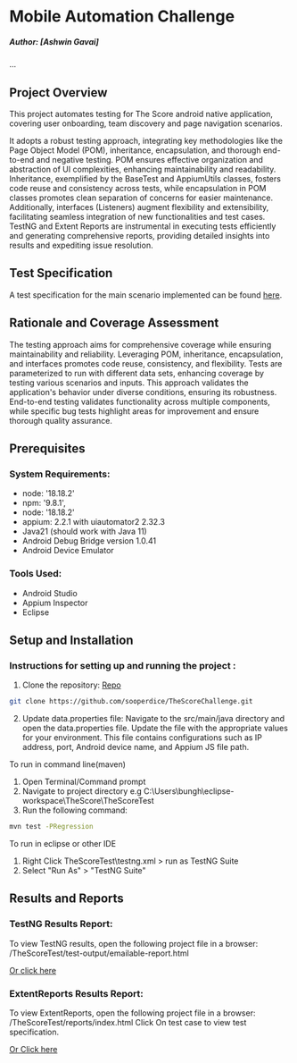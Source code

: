 # Mobile Automation Challenge

##### Author: [Ashwin Gavai]
...

## Project Overview


This project automates testing for The Score android native application, covering user onboarding, team discovery and page navigation scenarios.

It adopts a robust testing approach, integrating key methodologies like the Page Object Model (POM), inheritance, encapsulation, and thorough end-to-end and negative testing. POM ensures effective organization and abstraction of UI complexities, enhancing maintainability and readability. Inheritance, exemplified by the BaseTest and AppiumUtils classes, fosters code reuse and consistency across tests, while encapsulation in POM classes promotes clean separation of concerns for easier maintenance. Additionally, interfaces (Listeners) augment flexibility and extensibility, facilitating seamless integration of new functionalities and test cases. TestNG and Extent Reports are instrumental in executing tests efficiently and generating comprehensive reports, providing detailed insights into results and expediting issue resolution.

## Test Specification

A  test specification for the main scenario implemented can be found [here](docs/Test_Specification.md).

## Rationale and Coverage Assessment

The testing approach aims for comprehensive coverage while ensuring maintainability and reliability. Leveraging POM, inheritance, encapsulation, and interfaces promotes code reuse, consistency, and flexibility.
Tests are parameterized to run with different data sets, enhancing coverage by testing various scenarios and inputs. This approach validates the application's behavior under diverse conditions, ensuring its robustness.
End-to-end testing validates functionality across multiple components, while specific bug tests highlight areas for improvement and ensure thorough quality assurance.


## Prerequisites

### System Requirements:

*	node: '18.18.2'
*	npm: '9.8.1',
*	node: '18.18.2'
*	appium: 2.2.1 with uiautomator2 2.32.3
*	Java21 (should work with Java 11)
*	Android Debug Bridge version 1.0.41
*	Android Device Emulator 

### Tools Used:

*  	Android Studio  
*  	Appium Inspector
*  	Eclipse


## Setup and Installation

### Instructions for setting up and running the project :

1. Clone the repository: [Repo](https://github.com/sooperdice/MobileAutomationChallenge.git)

```bash
git clone https://github.com/sooperdice/TheScoreChallenge.git
```
2. Update data.properties file: Navigate to the src/main/java directory and open the data.properties file. Update the file with the appropriate values for your environment. This file contains configurations such as IP address, port, Android device name, and Appium JS file path.




To run in command line(maven)
1. Open Terminal/Command prompt
2. Navigate to project directory e.g C:\Users\bungh\eclipse-workspace\TheScore\TheScoreTest
3. Run the following command:

```bash
mvn test -PRegression
```



To run in eclipse or other IDE
1. Right Click TheScoreTest\testng.xml > run as TestNG Suite
2. Select "Run As" > "TestNG Suite"


## 	Results and Reports

### TestNG Results Report:

To view TestNG results, open the following project file in a browser:
/TheScoreTest/test-output/emailable-report.html

[Or click here](target/surefire-reports/emailable-report.html)



### ExtentReports Results Report:

To view ExtentReports, open the following project file in a browser:
/TheScoreTest/reports/index.html
Click On test case to view test specification.

[Or Click here](reports/index.html)
